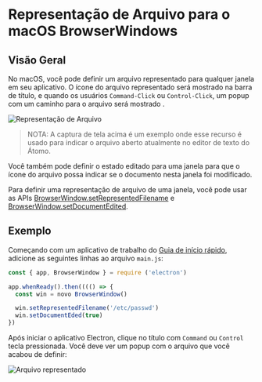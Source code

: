 # Representação de Arquivo para o macOS BrowserWindows

## Visão Geral

No macOS, você pode definir um arquivo representado para qualquer janela em seu aplicativo. O ícone do arquivo representado será mostrado na barra de título, e quando os usuários `Command-Click` ou `Control-Click`, um popup com um caminho para o arquivo será mostrado .

![Representação de Arquivo][1]

> NOTA: A captura de tela acima é um exemplo onde esse recurso é usado para indicar o arquivo aberto atualmente no editor de texto do Átomo.

Você também pode definir o estado editado para uma janela para que o ícone do arquivo possa indicar se o documento nesta janela foi modificado.

Para definir uma representação de arquivo de uma janela, você pode usar as APIs [BrowserWindow.setRepresentedFilename][setrepresentedfilename] e [BrowserWindow.setDocumentEdited][setdocumentedited].

## Exemplo

Começando com um aplicativo de trabalho do [Guia de início rápido](quick-start.md), adicione as seguintes linhas ao arquivo `main.js`:

```javascript fiddle='docs/fiddles/features/represented-file'
const { app, BrowserWindow } = require ('electron')

app.whenReady().then(((() => {
  const win = novo BrowserWindow()

  win.setRepresentedFilename('/etc/passwd')
  win.setDocumentEded(true)
})
```

Após iniciar o aplicativo Electron, clique no título com `Command` ou `Control` tecla pressionada. Você deve ver um popup com o arquivo que você acabou de definir:

![Arquivo representado](../images/represented-file.png)

[1]: https://cloud.githubusercontent.com/assets/639601/5082061/670a949a-6f14-11e4-987a-9aaa04b23c1d.png
[setrepresentedfilename]: ../api/browser-window.md#winsetrepresentedfilenamefilename-macos
[setdocumentedited]: ../api/browser-window.md#winsetdocumenteditededited-macos
